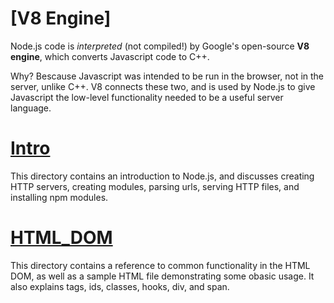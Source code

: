# [V8 Engine]

Node.js code is *interpreted* (not compiled!) by Google's open-source **V8 engine**, which converts Javascript code to C++.

Why? Bescause Javascript was intended to be run in the browser, not in the server, unlike C++. V8 connects these two, and is used by Node.js to give Javascript the low-level functionality needed to be a useful server language.

# [Intro](https://www.w3schools.com/nodejs)

This directory contains an introduction to Node.js, and discusses creating HTTP servers, creating modules, parsing urls, serving HTTP files, and installing npm modules.

# [HTML_DOM](https://www.w3schools.com/js/js_htmldom.asp)

This directory contains a reference to common functionality in the HTML DOM, as well as a sample HTML file demonstrating some obasic usage. It also explains tags, ids, classes, hooks, div, and span. 